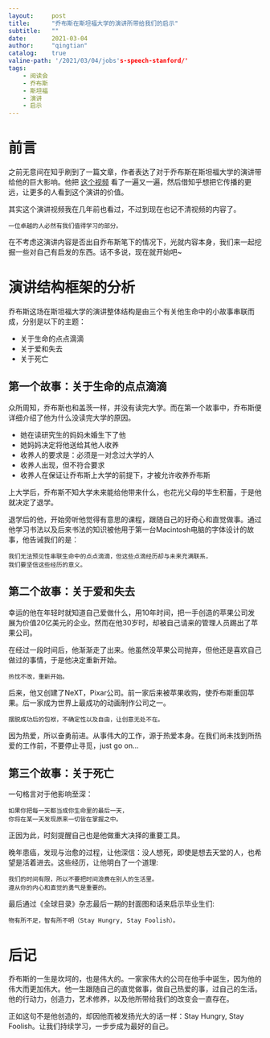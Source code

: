 ```yaml
---
layout:     post
title:      "乔布斯在斯坦福大学的演讲所带给我们的启示"
subtitle:   ""
date:       2021-03-04
author:     "qingtian"
catalog:    true
valine-path: '/2021/03/04/jobs's-speech-stanford/'
tags:
    - 阅读会
    - 乔布斯
    - 斯坦福
    - 演讲
    - 启示
---
```


# 前言

之前无意间在知乎刷到了一篇文章，作者表达了对于乔布斯在斯坦福大学的演讲带给他的巨大影响。他把 [这个视频](https://www.bilibili.com/video/BV134411C7Fi?from=search&seid=18055919611470135448) 看了一遍又一遍，然后借知乎想把它传播的更远，让更多的人看到这个演讲的价值。

其实这个演讲视频我在几年前也看过，不过到现在也记不清视频的内容了。

```
一位卓越的人必然有我们值得学习的部分。
```

在不考虑这演讲内容是否出自乔布斯笔下的情况下，光就内容本身，我们来一起挖掘一些对自己有启发的东西。话不多说，现在就开始吧~

# 演讲结构框架的分析

乔布斯这场在斯坦福大学的演讲整体结构是由三个有关他生命中的小故事串联而成，分别是以下的主题：

* 关于生命的点点滴滴
* 关于爱和失去
* 关于死亡

## 第一个故事：关于生命的点点滴滴

众所周知，乔布斯也和盖茨一样，并没有读完大学。而在第一个故事中，乔布斯便详细介绍了他为什么没读完大学的原因。

* 她在读研究生的妈妈未婚生下了他
* 她妈妈决定将他送给其他人收养
* 收养人的要求是：必须是一对念过大学的人
* 收养人出现，但不符合要求
* 收养人在保证让乔布斯上大学的前提下，才被允许收养乔布斯

上大学后，乔布斯不知大学未来能给他带来什么，也花光父母的毕生积蓄，于是他就决定了退学。

退学后的他，开始旁听他觉得有意思的课程，跟随自己的好奇心和直觉做事。通过他学习书法以及后来书法的知识被他用于第一台Macintosh电脑的字体设计的故事，他告诫我们的是：

```
我们无法预见性串联生命中的点点滴滴，但这些点滴经历却与未来充满联系，
我们要坚信这些经历的意义。
```

## 第二个故事：关于爱和失去

幸运的他在年轻时就知道自己爱做什么，用10年时间，把一手创造的苹果公司发展为价值20亿美元的企业。然而在他30岁时，却被自己请来的管理人员踢出了苹果公司。

在经过一段时间后，他渐渐走了出来。他虽然没苹果公司抛弃，但他还是喜欢自己做过的事情，于是他决定重新开始。

```
热忱不改，重新开始。
```

后来，他又创建了NeXT，Pixar公司。前一家后来被苹果收购，使乔布斯重回苹果。后一家成为世界上最成功的动画制作公司之一。

```
摆脱成功后的包袱，不确定性以及自由，让创意无处不在。
```

因为热爱，所以奋勇前进。从事伟大的工作，源于热爱本身。在我们尚未找到所热爱的工作前，不要停止寻觅，just go on...

## 第三个故事：关于死亡

一句格言对于他影响至深：

```
如果你把每一天都当成你生命里的最后一天，
你将在某一天发现原来一切皆在掌握之中。
```

正因为此，时刻提醒自己也是他做重大决择的重要工具。

晚年患癌，发现与治愈的过程，让他深信：没人想死，即使是想去天堂的人，也希望是活着进去。这些经历，让他明白了一个道理:

```
我们的时间有限，所以不要把时间浪费在别人的生活里。
遵从你的内心和直觉的勇气是重要的。
```

最后通过《全球目录》杂志最后一期的封面图和话来启示毕业生们:

```
物有所不足，智有所不明（Stay Hungry, Stay Foolish）。
```

# 后记

乔布斯的一生是坎坷的，也是伟大的。一家家伟大的公司在他手中诞生，因为他的伟大而更加伟大。他一生跟随自己的直觉做事，做自己热爱的事，过自己的生活。他的行动力，创造力，艺术修养，以及他所带给我们的改变会一直存在。

正如这句不是他创造的，却因他而被发扬光大的话一样：Stay Hungry, Stay Foolish。让我们持续学习，一步步成为最好的自己。